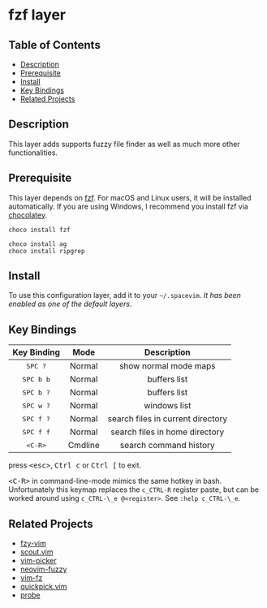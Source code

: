 # fzf layer

## Table of Contents

<!-- TOC GFM -->

* [Description](#description)
* [Prerequisite](#prerequisite)
* [Install](#install)
* [Key Bindings](#key-bindings)
* [Related Projects](#related-projects)

<!-- /TOC -->

## Description

This layer adds supports fuzzy file finder as well as much more other functionalities.

## Prerequisite

This layer depends on [fzf](https://github.com/junegunn/fzf). For macOS and Linux users, it will be installed automatically. If you are using Windows, I recommend you install fzf via [chocolatey](https://chocolatey.org/).

```
choco install fzf

choco install ag
choco install ripgrep
```

## Install

To use this configuration layer, add it to your `~/.spacevim`. *It has been enabled as one of the default layers*.

## Key Bindings

Key Binding        | Mode    | Description
:---:              | :---:   | :---:
<kbd>SPC ?</kbd>   | Normal  | show normal mode maps
<kbd>SPC b b</kbd> | Normal  | buffers list
<kbd>SPC b ?</kbd> | Normal  | buffers list
<kbd>SPC w ?</kbd> | Normal  | windows list
<kbd>SPC f ?</kbd> | Normal  | search files in current directory
<kbd>SPC f f</kbd> | Normal  | search files in home directory
<kbd>\<C-R></kbd>  | Cmdline | search command history

press <kbd>\<esc></kbd>, <kbd>Ctrl c</kbd> or <kbd>Ctrl [</kbd> to exit.

<kbd>\<C-R></kbd> in command-line-mode mimics the same hotkey in bash. Unfortunately this keymap replaces the `c_CTRL-R` register paste, but can be worked around using `c_CTRL-\_e @<register>`. See `:help c_CTRL-\_e`.

## Related Projects

- [fzy-vim](https://github.com/Dkendal/fzy-vim)
- [scout.vim](https://github.com/jhbabon/scout.vim)
- [vim-picker](https://github.com/srstevenson/vim-picker)
- [neovim-fuzzy](https://github.com/cloudhead/neovim-fuzzy)
- [vim-fz](https://github.com/mattn/vim-fz)
- [quickpick.vim](https://github.com/prabirshrestha/quickpick.vim)
- [probe](https://github.com/torbiak/probe)
